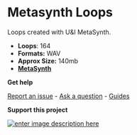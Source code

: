 
# Metasynth Loops

Loops created with U&I MetaSynth.

-  **Loops**: 164
-   **Formats:** WAV
-   **Approx Size:** 140mb
-   **[MetaSynth](http://www.uisoftware.com/MetaSynth/)**

**Get help**

[Report an issue](https://github.com/publicsamples/home/issues) - [Ask a question](https://github.com/publicsamples/home/discussions) - [Guides](https://github.com/publicsamples/home/wiki)

**Support this project**

[
![enter image description here](https://www.modularsamples.com/img/ulp.jpg)
](https://modularsamples.gumroad.com/l/TdDvx)
